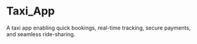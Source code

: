 # Taxi_App
A taxi app enabling quick bookings, real-time tracking, secure payments, and seamless ride-sharing.
